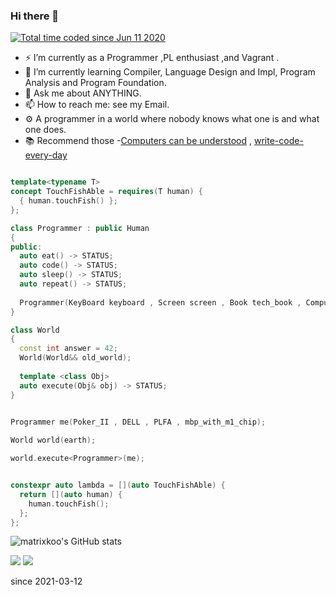 ### Hi there 👋
<a href="https://wakatime.com/@84b9b731-2cfb-4a16-b553-b1a6fcd92b58"><img src="https://wakatime.com/badge/user/84b9b731-2cfb-4a16-b553-b1a6fcd92b58.svg" alt="Total time coded since Jun 11 2020" /></a>

- ⚡ I’m currently as a Programmer ,PL enthusiast ,and Vagrant .
- 📕 I’m currently learning Compiler, Language Design and Impl, Program Analysis and Program Foundation. 
- 💬 Ask me about ANYTHING.
- 📫 How to reach me: see my Email.
- ⚙  A programmer in a world where nobody knows what one is and what one does.
- 📚 Recommend those -[Computers can be understood](https://blog.nelhage.com/post/computers-can-be-understood/) , [write-code-every-day](https://johnresig.com/blog/write-code-every-day/)
```cpp

template<typename T>
concept TouchFishAble = requires(T human) {
  { human.touchFish() };
};

class Programmer : public Human
{
public:
  auto eat() -> STATUS;
  auto code() -> STATUS;
  auto sleep() -> STATUS;
  auto repeat() -> STATUS;
  
  Programmer(KeyBoard keyboard , Screen screen , Book tech_book , Computer high_performance_computer);
}

class World
{
  const int answer = 42;
  World(World&& old_world);
  
  template <class Obj>
  auto execute(Obj& obj) -> STATUS;
}
 

Programmer me(Poker_II , DELL , PLFA , mbp_with_m1_chip);

World world(earth);

world.execute<Programmer>(me);


constexpr auto lambda = [](auto TouchFishAble) {
  return [](auto human) {
    human.touchFish();
  };
};

```
![matrixkoo's GitHub stats](https://github-readme-stats.vercel.app/api?username=matrixkoo&include_all_commits=true&show_icons=true&count_private=true&theme=graywhite)

<img src="https://github-readme-stats.vercel.app/api/wakatime?username=dustb1n"/>

<img src="https://profile-counter.glitch.me/dustbin/count.svg"/>

since 2021-03-12

